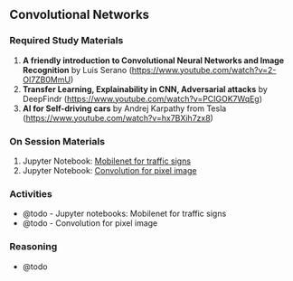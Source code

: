 ## Convolutional Networks

### Required Study Materials

1. **A friendly introduction to Convolutional Neural Networks and Image Recognition** by Luis Serano (https://www.youtube.com/watch?v=2-Ol7ZB0MmU)
2. **Transfer Learning, Explainability in CNN, Adversarial attacks** by DeepFindr (https://www.youtube.com/watch?v=PCIGOK7WqEg)
3. **AI for Self-driving cars** by Andrej Karpathy from Tesla (https://www.youtube.com/watch?v=hx7BXih7zx8)

### On Session Materials
1. Jupyter Notebook: [Mobilenet for traffic signs](https://is.muni.cz/auth/el/phil/jaro2023/PLIN068/124034648/Mobilenet_for_traffic_signs.ipynb?predmet=1462668)
2. Jupyter Notebook: [Convolution for pixel image](https://is.muni.cz/auth/el/phil/jaro2023/PLIN068/124034648/Convolution_1_.ipynb?predmet=1462668)

### Activities

* @todo - Jupyter notebooks: Mobilenet for traffic signs
* @todo - Convolution for pixel image
  
### Reasoning

* @todo
